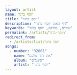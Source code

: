 ```yaml
---
layout: artist
name: יוסף ברגר
title: "יוסף ברגר"
description: "דף האמן יוסף ברגר"
keywords: "שירים, מוזיקה, יוסף ברגר"
permalink: /artists/יוסף-ברגר/
redirect_from:
  - /artists/list/יוסף ברגר
songs:
  - number: "32801"
    name: "את דוד מלכם"
    album: "סינגלים"
    artist: "יוסף ברגר"
---
```

